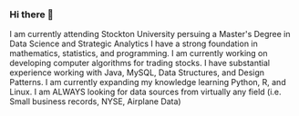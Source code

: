 ### Hi there 👋
I am currently attending Stockton University persuing a Master's Degree in Data Science and Strategic Analytics
I have a strong foundation in mathematics, statistics, and programming.
I am currently working on developing computer algorithms for trading stocks.
I have substantial experience working with Java, MySQL, Data Structures, and Design Patterns.
I am currently expanding my knowledge learning Python, R, and Linux.
I am ALWAYS looking for data sources from virtually any field (i.e. Small business records, NYSE, Airplane Data)
